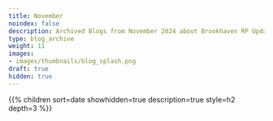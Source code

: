 ```yaml
---
title: November
noindex: false
description: Archived Blogs from November 2024 about Brookhaven RP Updates, exciting news, and new findings
type: blog_archive
weight: 11
images:
- images/thumbnails/blog_splash.png
draft: true
hidden: true
---
```




{{% children sort=date showhidden=true description=true style=h2  depth=3 %}}
